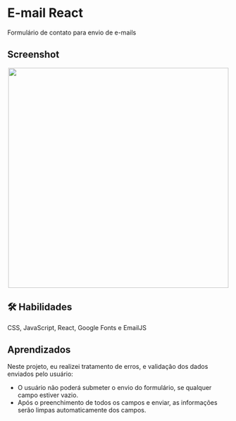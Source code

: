 # E-mail React
Formulário de contato para envio de e-mails

## Screenshot
<div align="center">
<img src="https://user-images.githubusercontent.com/37091987/228652874-1993d787-0a79-4eaf-a7a3-929deb984edb.png" width="500px" />
</div>

## 🛠 Habilidades
CSS, JavaScript, React, Google Fonts  e EmailJS

## Aprendizados

Neste projeto, eu realizei tratamento de erros, e validação dos dados enviados pelo usuário:
- O usuário não poderá submeter o envio do formulário, se qualquer campo estiver vazio.
- Após o preenchimento de todos os campos e enviar, as informações serão limpas automaticamente dos campos.
